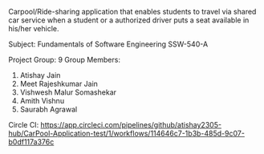 Carpool/Ride-sharing application that enables students to travel via shared car service when a student or a authorized driver puts a seat available in his/her vehicle.

Subject: Fundamentals of Software Engineering
SSW-540-A

Project Group: 9
Group Members: 
1.	Atishay Jain
2.	Meet Rajeshkumar Jain
3.	Vishwesh Malur Somashekar
4.	Amith Vishnu
5.	Saurabh Agrawal

Circle CI: https://app.circleci.com/pipelines/github/atishay2305-hub/CarPool-Application-test/1/workflows/114646c7-1b3b-485d-9c07-b0df117a376c

